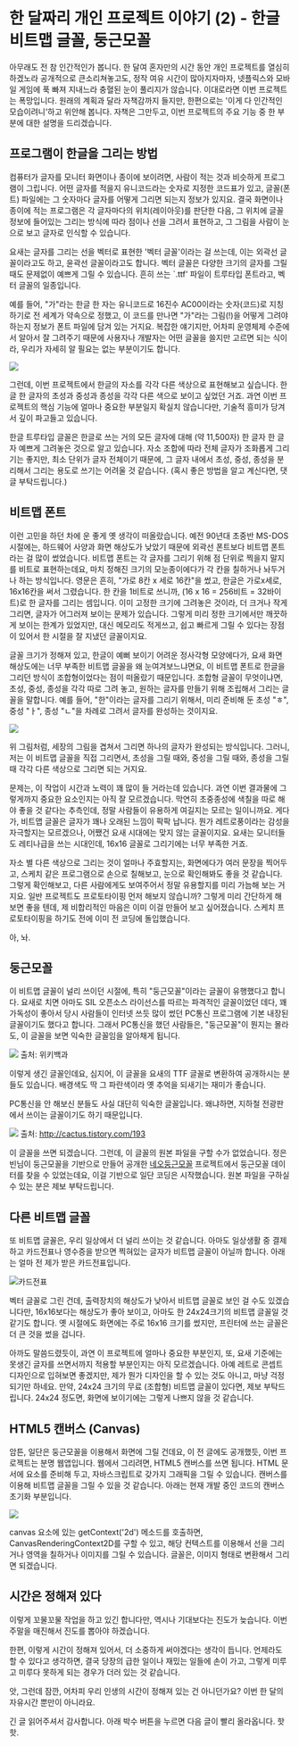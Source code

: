 # 한 달짜리 개인 프로젝트 이야기 (2) - 한글 비트맵 글꼴, 둥근모꼴

아무래도 전 참 인간적인가 봅니다. 한 달여 혼자만의 시간 동안 개인 프로젝트를 열심히 하겠노라 공개적으로 큰소리쳐놓고도, 정작 여유 시간이 많아지자마자, 넷플릭스와 모바일 게임에 푹 빠져 지내느라 충혈된 눈이 풀리지가 않습니다. 이대로라면 이번 프로젝트는 폭망입니다. 원래의 계획과 달라 자책감까지 들지만, 한편으로는 '이게 다 인간적인 모습이려니'하고 위안해 봅니다. 자책은 그만두고, 이번 프로젝트의 주요 기능 중 한 부분에 대한 설명을 드리겠습니다.

## 프로그램이 한글을 그리는 방법

컴퓨터가 글자를 모니터 화면이나 종이에 보이려면, 사람이 적는 것과 비슷하게 프로그램이 그립니다. 어떤 글자를 적을지 유니코드라는 숫자로 지정한 코드표가 있고, 글꼴(폰트) 파일에는 그 숫자마다 글자를 어떻게 그리면 되는지 정보가 있지요. 결국 화면이나 종이에 적는 프로그램은 각 글자마다의 위치(레이아웃)를 판단한 다음, 그 위치에 글꼴 정보에 들어있는 그리는 방식에 따라 점이나 선을 그려서 표현하고, 그 그림을 사람이 눈으로 보고 글자로 인식할 수 있습니다.

요새는 글자를 그리는 선을 벡터로 표현한 '벡터 글꼴'이라는 걸 쓰는데, 이는 외곽선 글꼴이라고도 하고, 윤곽선 글꼴이라고도 합니다. 벡터 글꼴은 다양한 크기의 글자를 그릴 때도 문제없이 예쁘게 그릴 수 있습니다. 흔히 쓰는 `.ttf' 파일이 트루타입 폰트라고, 벡터 글꼴의 일종입니다.

예를 들어, "가"라는 한글 한 자는 유니코드로 16진수 AC00이라는 숫자(코드)로 지칭하기로 전 세계가 약속으로 정했고, 이 코드를 만나면 "가"라는 그림(!)을 어떻게 그려야 하는지 정보가 폰트 파일에 담겨 있는 거지요. 복잡한 얘기지만, 어차피 운영체제 수준에서 알아서 잘 그려주기 때문에 사용자나 개발자는 어떤 글꼴을 쓸지만 고르면 되는 식이라, 우리가 자세히 알 필요는 없는 부분이기도 합니다.

![](img/한글음소.png)

그런데, 이번 프로젝트에서 한글의 자소를 각각 다른 색상으로 표현해보고 싶습니다. 한글 한 글자의 초성과 중성과 종성을 각각 다른 색으로 보이고 싶었던 거죠. 과연 이번 프로젝트의 핵심 기능에 얼마나 중요한 부분일지 확실치 않습니다만, 기술적 흥미가 당겨서 깊이 파고들고 있습니다.

한글 트루타입 글꼴은 한글로 쓰는 거의 모든 글자에 대해 (약 11,500자) 한 글자 한 글자 예쁘게 그려놓은 것으로 알고 있습니다. 자소 조합에 따라 전체 글자가 조화롭게 그리기는 좋지만, 최소 단위가 글자 전체이기 때문에, 그 글자 내에서 초성, 중성, 종성을 분리해서 그리는 용도로 쓰기는 어려울 것 같습니다. (혹시 좋은 방법을 알고 계신다면, 댓글 부탁드립니다.)

## 비트맵 폰트

이런 고민을 하던 차에 운 좋게 옛 생각이 떠올랐습니다. 예전 90년대 초중반 MS-DOS 시절에는, 하드웨어 사양과 화면 해상도가 낮았기 때문에 외곽선 폰트보다 비트맵 폰트라는 걸 많이 썼었습니다. 비트맵 폰트는 각 글자를 그리기 위해 점 단위로 찍을지 말지를 비트로 표현하는데요, 마치 정해진 크기의 모눈종이에다가 각 칸을 칠하거나 놔두거나 하는 방식입니다. 영문은 흔히, "가로 8칸 x 세로 16칸"을 썼고, 한글은 가로x세로, 16x16칸을 써서 그렸습니다. 한 칸을 1비트로 쓰니까, (16 x 16 = 256비트 = 32바이트)로 한 글자를 그리는 셈입니다. 이미 고정한 크기에 그려놓은 것이라, 더 크거나 작게 그리면, 글자가 어그러져 보이는 문제가 있습니다. 그렇게 미리 정한 크기에서만 깨끗하게 보이는 한계가 있었지만, 대신 메모리도 적게쓰고, 쉽고 빠르게 그릴 수 있다는 장점이 있어서 한 시절을 잘 지냈던 글꼴이지요.

글꼴 크기가 정해져 있고, 한글이 예뻐 보이기 어려운 정사각형 모양에다가, 요새 화면 해상도에는 너무 부족한 비트맵 글꼴을 왜 눈여겨보느냐면요, 이 비트맵 폰트로 한글을 그리던 방식이 조합형이었다는 점이 떠올랐기 때문입니다. 조합형 글꼴이 무엇이냐면, 초성, 중성, 종성을 각각 따로 그려 놓고, 원하는 글자를 만들기 위해 조립해서 그리는 글꼴을 말합니다. 예를 들어, "한"이라는 글자를 그리기 위해서, 미리 준비해 둔 초성 "ㅎ", 중성 "ㅏ", 종성 "ㄴ"을 차례로 그려서 글자를 완성하는 것이지요.

![](img/비트맵조립.png)

위 그림처럼, 세장의 그림을 겹쳐서 그리면 하나의 글자가 완성되는 방식입니다. 그러니, 저는 이 비트맵 글꼴을 직접 그리면서, 초성을 그릴 때와, 중성을 그릴 때와, 종성을 그릴 때 각각 다른 색상으로 그리면 되는 거지요.

문제는, 이 작업이 시간과 노력이 꽤 많이 들 거라는데 있습니다. 과연 이번 결과물에 그렇게까지 중요한 요소인지는 아직 잘 모르겠습니다. 막연히 초중종성에 색칠을 따로 해야 좋을 것 같다는 추측인데, 정말 사람들이 유용하게 여길지는 모르는 일이니까요. 게다가, 비트맵 글꼴은 글자가 꽤나 오래된 느낌이 팍팍 납니다. 뭔가 레트로풍이라는 감성을 자극할지는 모르겠으나, 어쨌건 요새 시대에는 맞지 않는 글꼴이지요. 요새는 모니터들도 레티나급을 쓰는 시대인데, 16x16 글꼴로 그리기에는 너무 부족한 거죠.

자소 별 다른 색상으로 그리는 것이 얼마나 주효할지는, 화면에다가 여러 문장을 찍어두고, 스케치 같은 프로그램으로 손으로 칠해보고, 눈으로 확인해봐도 좋을 것 같습니다. 그렇게 확인해보고, 다른 사람에게도 보여주어서 정말 유용할지를 미리 가늠해 보는 거지요. 일반 프로젝트도 프로토타이핑 먼저 해보지 않습니까? 그렇게 미리 간단하게 해 보면 좋을 텐데, 제 비합리적인 마음은 이미 이걸 만들어 보고 싶어졌습니다. 스케치 프로토타이핑을 하기도 전에 이미 전 코딩에 돌입했습니다.

아, 놔.

## 둥근모꼴

이 비트맵 글꼴이 널리 쓰이던 시절에, 특히 "둥근모꼴"이라는 글꼴이 유행했다고 합니다. 요새로 치면 아마도 SIL 오픈소스 라이선스를 따르는 파격적인 글꼴이었던 데다, 꽤 가독성이 좋아서 당시 사람들이 인터넷 쓰듯 많이 썼던 PC통신 프로그램에 기본 내장된 글꼴이기도 했다고 합니다. 그래서 PC통신을 했던 사람들은, "둥근모꼴"이 뭔지는 몰라도, 이 글꼴을 보면 익숙한 글꼴임을 알아채게 됩니다.

![](img/둥근모꼴.png)
출처: 위키백과

이렇게 생긴 글꼴인데요, 심지어, 이 글꼴을 요새의 TTF 글꼴로 변환하여 공개하시는 분들도 있습니다. 배경색도 딱 그 파란색이라 옛 추억을 되새기는 재미가 좋습니다.

PC통신을 안 해보신 분들도 사실 대단히 익숙한 글꼴입니다. 왜냐하면, 지하철 전광판에서 쓰이는 글꼴이기도 하기 때문입니다.

![](img/당역통과.png)
출처: http://cactus.tistory.com/193

이 글꼴을 쓰면 되겠습니다. 그런데, 이 글꼴의 원본 파일을 구할 수가 없었습니다. 정은빈님이 둥근모꼴을 기반으로 만들어 공개한 [네오둥근모꼴](http://dalgona.hontou.moe/neodgm/) 프로젝트에서 둥근모꼴 데이터를 찾을 수 있었는데요, 이걸 기반으로 일단 코딩은 시작했습니다. 원본 파일을 구하실 수 있는 분은 제보 부탁드립니다.


## 다른 비트맵 글꼴

또 비트맵 글꼴은, 우리 일상에서 더 널리 쓰이는 것 같습니다. 아마도 일상생활 중 결제하고 카드전표나 영수증을 받으면 찍혀있는 글자가 비트맵 글꼴이 아닐까 합니다. 아래는 얼마 전 제가 받은 카드전표입니다.

![카드전표](img/카드전표.jpg)

벡터 글꼴로 그린 건데, 출력장치의 해상도가 낮아서 비트맵 글꼴로 보인 걸 수도 있겠습니다만, 16x16보다는 해상도가 좋아 보이고, 아마도 한 24x24크기의 비트맵 글꼴일 것 같기도 합니다. 옛 시절에도 화면에는 주로 16x16 크기를 썼지만, 프린터에 쓰는 글꼴은 더 큰 것을 썼을 겁니다.

아까도 말씀드렸듯이, 과연 이 프로젝트에 얼마나 중요한 부분인지, 또, 요새 기준에는 못생긴 글자를 쓰면서까지 적용할 부분인지는 아직 모르겠습니다. 아예 레트로 콘셉트 디자인으로 입혀보면 좋겠지만, 제가 뭔가 디자인을 할 수 있는 것도 아니고, 마냥 걱정되기만 하네요. 만약, 24x24 크기의 무료 (조합형) 비트맵 글꼴이 있다면, 제보 부탁드립니다. 24x24 정도면, 화면에 보이기에는 그렇게 나쁘지 않을 것 같습니다.

## HTML5 캔버스 (Canvas)

암튼, 일단은 둥근모꼴을 이용해서 화면에 그릴 건데요, 이 전 글에도 공개했듯, 이번 프로젝트는 분명 웹앱입니다. 웹에서 그리려면, HTML5 캔버스를 쓰면 됩니다. HTML 문서에 <canvas></canvas>요소를 준비해 두고, 자바스크립트로 갖가지 그래픽을 그릴 수 있습니다. 캔버스를 이용해 비트맵 글꼴을 그릴 수 있을 것 같습니다. 아래는 현재 개발 중인 코드의 캔버스 초기화 부분입니다.

![](img/canvas.png)

canvas 요소에 있는 getContext('2d') 메소드를 호출하면, CanvasRenderingContext2D를 구할 수 있고, 해당 컨텍스트를 이용해서 선을 그리거나 영역을 칠하거나 이미지를 그릴 수 있습니다. 글꼴은, 이미지 형태로 변환해서 그리면 되겠습니다.

## 시간은 정해져 있다

이렇게 꼬물꼬물 작업을 하고 있긴 합니다만, 역시나 기대보다는 진도가 늦습니다. 이번 주말을 매진해서 진도를 뽑아야 하겠습니다.

한편, 이렇게 시간이 정해져 있어서, 더 소중하게 써야겠다는 생각이 듭니다. 언제라도 할 수 있다고 생각하면, 결국 당장의 급한 일이나 재밌는 일들에 손이 가고, 그렇게 미루고 미루다 못하게 되는 경우가 더러 있는 것 같습니다.

앗, 그런데 잠깐, 어차피 우리 인생의 시간이 정해져 있는 건 아니던가요? 이번 한 달의 자유시간 뿐만이 아니라요.

긴 글 읽어주셔서 감사합니다. 아래 박수 버튼을 누르면 다음 글이 빨리 올라옵니다. 핫핫.
